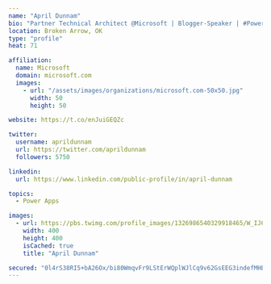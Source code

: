 ```yaml
---
name: "April Dunnam"
bio: "Partner Technical Architect @Microsoft | Blogger-Speaker | #PowerApps, #PowerAutomate, #Office365, #SharePoint | #WIT | #Karaoke Queen"
location: Broken Arrow, OK
type: "profile"
heat: 71

affiliation:
  name: Microsoft
  domain: microsoft.com
  images:
    - url: "/assets/images/organizations/microsoft.com-50x50.jpg"
      width: 50
      height: 50

website: https://t.co/enJuiGEQZc

twitter:
  username: aprildunnam
  url: https://twitter.com/aprildunnam
  followers: 5750

linkedin:
  url: https://www.linkedin.com/public-profile/in/april-dunnam

topics:
  - Power Apps

images:
  - url: https://pbs.twimg.com/profile_images/1326986540329918465/W_IJ6Ih2_400x400.jpg
    width: 400
    height: 400
    isCached: true
    title: "April Dunnam"

secured: "0l4rS38RI5+bA26Ox/bi80WmqvFr9LStErWQplWJlCq9v62GsEEG3indefMHBH0nc/ASYaOEDOJ3qKWM8aT5ybO+pFPuU/JImM2feJ2YUZyC7xH7tL/zo8eJQvo/FVqFuXEo+kTAoh3tvpFqv125wD6uredP4cx/8YeVAo6AnSB4qrtQYNmFolo9O4vSaNOG5dB2vJPAhX1mAHRMYTSmzfFiweVINm9Mrb9XRfxCBll0KrXYfXJY14vnTBLUZHxr41sjvu4dHkSJ5xOAsaueQHpPHbsmxF5+cS2TbgaMJyiIfyj0McDgFjlvIhtA48q9lUqGE5XlHpeTt11O5m1Q4VVAFAaZntXlgPmH34O/j1tcuNNdK8n4zTvNkXzWNrQ8Nm1PDSIaHgR+LyCK17VXACJ8TA/KTF722hb9m+BFOWk=;cZFA7Q59iqS7FXESyBmpzw=="
---
```


